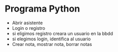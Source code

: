 
# Programa Python

- Abrir asistente
- Login o registro
- si eligimos registro creara un usuario en la bbdd
- si elegimos login, identifica al usuario
- Crear nota, mostrar nota, borrar notas